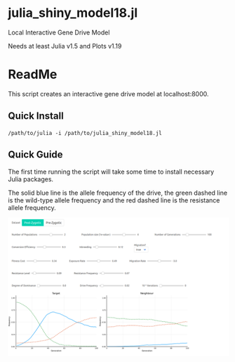 # julia_shiny_model18.jl
Local Interactive Gene Drive Model

Needs at least Julia v1.5 and Plots v1.19

# ReadMe

This script creates an interactive gene drive model at localhost:8000.

## Quick Install
```
/path/to/julia -i /path/to/julia_shiny_model18.jl
```


## Quick Guide
The first time running the script will take some time to install necessary Julia packages. 

The solid blue line is the allele frequency of the drive, the green dashed line is the wild-type allele frequency and the red dashed line is the resistance allele frequency.

![](gene_drive_model.png)
